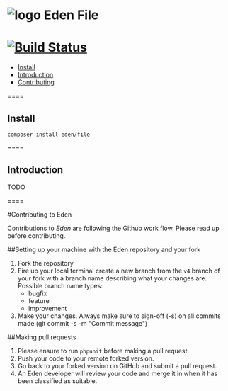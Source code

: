 ![logo](http://eden.openovate.com/assets/images/cloud-social.png) Eden File
====
[![Build Status](https://api.travis-ci.org/Eden-PHP/File.png)](https://travis-ci.org/Eden-PHP/File)
====

- [Install](#install)
- [Introduction](#intro)
- [Contributing](#contributing)

====

<a name="install"></a>
## Install

`composer install eden/file`

====

<a name="intro"></a>
## Introduction

TODO

====

<a name="contributing"></a>
#Contributing to Eden

Contributions to *Eden* are following the Github work flow. Please read up before contributing.

##Setting up your machine with the Eden repository and your fork

1. Fork the repository
2. Fire up your local terminal create a new branch from the `v4` branch of your 
fork with a branch name describing what your changes are. 
 Possible branch name types:
    - bugfix
    - feature
    - improvement
3. Make your changes. Always make sure to sign-off (-s) on all commits made (git commit -s -m "Commit message")

##Making pull requests

1. Please ensure to run `phpunit` before making a pull request.
2. Push your code to your remote forked version.
3. Go back to your forked version on GitHub and submit a pull request.
4. An Eden developer will review your code and merge it in when it has been classified as suitable.